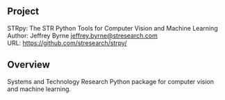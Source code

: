 Project
-------------------
STRpy: The STR Python Tools for Computer Vision and Machine Learning  
Author: Jeffrey Byrne <jeffrey.byrne@stresearch.com>  
URL: https://github.com/stresearch/strpy/


Overview
-------------------
Systems and Technology Research Python package for computer vision and machine learning.


